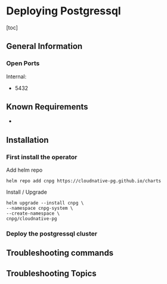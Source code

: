 # Deploying Postgressql

[toc]

## General Information

### Open Ports

Internal:

- 5432

## Known Requirements

- 

## Installation

### First install the operator

Add helm repo

    helm repo add cnpg https://cloudnative-pg.github.io/charts

Install / Upgrade

    helm upgrade --install cnpg \
    --namespace cnpg-system \
    --create-namespace \
    cnpg/cloudnative-pg

### Deploy the postgressql cluster



## Troubleshooting commands

## Troubleshooting Topics